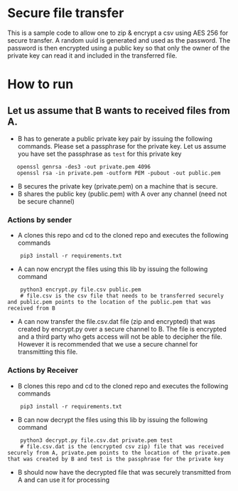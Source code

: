 # Secure file transfer
This is a sample code to allow one to zip & encrypt a csv using AES 256 for secure transfer. A random uuid is generated and used as the password. The password is then encrypted using a public key so that only the owner of the private key can read it and included in the transferred file.


# How to run
## Let us assume that B wants to received files from A.
- B has to generate a public private key pair by issuing the following commands. Please set a passphrase for the private key. Let us assume you have set the passphrase as `test` for this private key

```
   openssl genrsa -des3 -out private.pem 4096
   openssl rsa -in private.pem -outform PEM -pubout -out public.pem
```
- B secures the private key (private.pem) on a machine that is secure.
- B shares the public key (public.pem) with A over any channel (need not be secure channel)

### Actions by sender
- A clones this repo and cd to the cloned repo and executes the following commands
```
    pip3 install -r requirements.txt
```
- A can now encrypt the files using this lib by issuing the following command
```
    python3 encrypt.py file.csv public.pem
    # file.csv is the csv file that needs to be transferred securely and public.pem points to the location of the public.pem that was received from B
```
- A can now transfer the file.csv.dat file (zip and encrypted) that was created by encrypt.py over a secure channel to B. The file is encrypted and a third party who gets access will not be able to decipher the file. However it is recommended that we use a secure channel for transmitting this file.

### Actions by Receiver
- B clones this repo and cd to the cloned repo and executes the following commands
```
    pip3 install -r requirements.txt
```
- B can now decrypt the files using this lib by issuing the following command
```
    python3 decrypt.py file.csv.dat private.pem test
    # file.csv.dat is the (encrypted csv zip) file that was received securely from A, private.pem points to the location of the private.pem that was created by B and test is the passphrase for the private key
```
- B should now have the decrypted file that was securely transmitted from A and can use it for processing